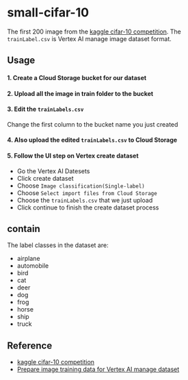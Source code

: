 # small-cifar-10
The first 200 image from the [kaggle cifar-10 competition](https://www.kaggle.com/c/cifar-10/overview). The `trainLabel.csv` is Vertex AI manage image dataset format.

## Usage

#### 1. Create a Cloud Storage bucket for our dataset

#### 2. Upload all the image in train folder to the bucket

#### 3. Edit the `trainLabels.csv`
Change the first column to the bucket name you just created

#### 4. Also upload the edited `trainLabels.csv` to Cloud Storage

#### 5. Follow the UI step on Vertex create dataset
- Go the Vertex AI Datesets
- Click create dataset
- Choose `Image classification(Single-label)`
- Choose `Select import files from Cloud Storage`
- Choose the `trainLabels.csv` that we just upload
- Click continue to finish the create dataset process


## contain
The label classes in the dataset are:

- airplane 
- automobile 
- bird 
- cat 
- deer 
- dog 
- frog 
- horse 
- ship 
- truck

## Reference

- [kaggle cifar-10 competition](https://www.kaggle.com/c/cifar-10/overview)
- [Prepare image training data for Vertex AI manage dataset](https://cloud.google.com/vertex-ai/docs/datasets/prepare-image)
